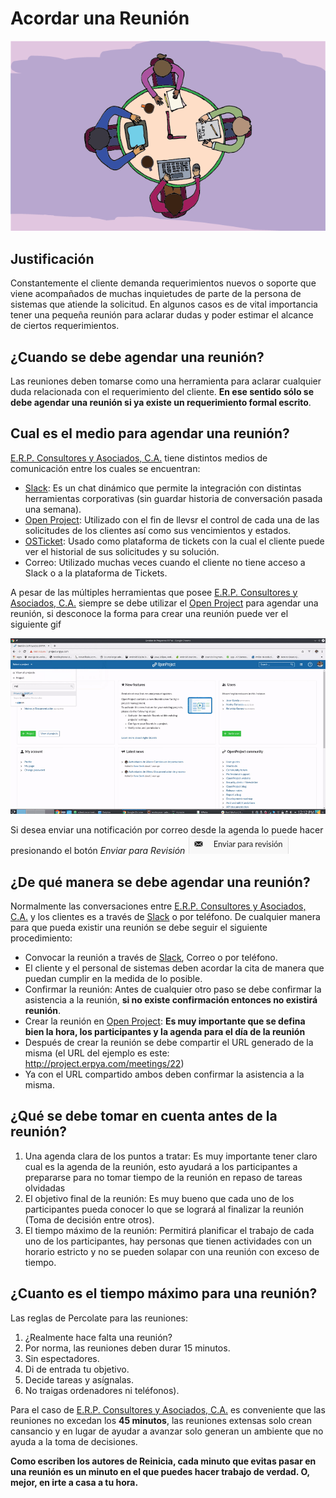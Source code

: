 # **Acordar una Reunión**
![Convert Video](resources/meeting.png)
## **Justificación**
Constantemente el cliente demanda requerimientos nuevos o soporte que viene acompañados de muchas inquietudes de parte de la persona de sistemas que atiende la solicitud. En algunos casos es de vital importancia tener una pequeña reunión para aclarar dudas y poder estimar el alcance de ciertos requerimientos. 

## **¿Cuando se debe agendar una reunión?**
Las reuniones deben tomarse como una herramienta para aclarar cualquier duda relacionada con el requerimiento del cliente. **En ese sentido sólo se debe agendar una reunión si ya existe un requerimiento formal escrito**.

## **Cual es el medio para agendar una reunión?**
[E.R.P. Consultores y Asociados, C.A.](http://erpya.com/) tiene distintos medios de comunicación entre los cuales se encuentran:
- [Slack](https://erpya.slack.com): Es un chat dinámico que permite la integración con distintas herramientas corporativas (sin guardar historia de conversación pasada una semana).
- [Open Project](http://project.erpya.com/): Utilizado con el fin de llevsr el control de cada una de las solicitudes de los clientes así como sus vencimientos y estados.
- [OSTicket](http://helpdesk.erpya.com/): Usado como plataforma de tickets con la cual el cliente puede ver el historial de sus solicitudes y su solución.
- Correo: Utilizado muchas veces cuando el cliente no tiene acceso a Slack o a la plataforma de Tickets.

A pesar de las múltiples herramientas que posee [E.R.P. Consultores y Asociados, C.A.](http://erpya.com/) siempre se debe utilizar el [Open Project](http://project.erpya.com/) para agendar una reunión, si desconoce la forma para crear una reunión puede ver el siguiente gif

![Convert Video](resources/create-new-meeting-open-project.gif)

Si desea enviar una notificación por correo desde la agenda lo puede hacer presionando el botón *Enviar para Revisión* ![Enviar para Revisar](resources/send-to-review-calendar.png)

## **¿De qué manera se debe agendar una reunión?**
Normalmente las conversaciones entre [E.R.P. Consultores y Asociados, C.A.](http://erpya.com/) y los clientes es a través de [Slack](https://erpya.slack.com) o por teléfono. De cualquier manera para que pueda existir una reunión se debe seguir el siguiente procedimiento:

- Convocar la reunión a través de [Slack](https://erpya.slack.com), Correo o por teléfono.
- El cliente y el personal de sistemas deben acordar la cita de manera que puedan cumplir en la medida de lo posible.
- Confirmar la reunión: Antes de cualquier otro paso se debe confirmar la asistencia a la reunión, **si no existe confirmación entonces no existirá reunión**.
- Crear la reunión en [Open Project](http://project.erpya.com/): **Es muy importante que se defina bien la hora, los participantes y la agenda para el día de la reunión**
- Después de crear la reunión se debe compartir el URL generado de la misma (el URL del ejemplo es este: http://project.erpya.com/meetings/22)
- Ya con el URL compartido ambos deben confirmar la asistencia a la misma.

## **¿Qué se debe tomar en cuenta antes de la reunión?**
1. Una agenda clara de los puntos a tratar: Es muy importante tener claro cual es la agenda de la reunión, esto ayudará a los participantes a prepararse para no tomar tiempo de la reunión en repaso de tareas olvidadas
2. El objetivo final de la reunión: Es muy bueno que cada uno de los participantes pueda conocer lo que se logrará al finalizar la reunión (Toma de decisión entre otros).
3. El tiempo máximo de la reunión: Permitirá planificar el trabajo de cada uno de los participantes, hay personas que tienen actividades con un horario estricto y no se pueden solapar con una reunión con exceso de tiempo. 

## **¿Cuanto es el tiempo máximo para una reunión?**
Las reglas de Percolate para las reuniones:
1. ¿Realmente hace falta una reunión?
2. Por norma, las reuniones deben durar 15 minutos.
3. Sin espectadores.
4. Di de entrada tu objetivo.
5. Decide tareas y asígnalas.
6. No traigas ordenadores ni teléfonos).

Para el caso de [E.R.P. Consultores y Asociados, C.A.](http://erpya.com/) es conveniente que las reuniones no excedan los **45 minutos**, las reuniones extensas solo crean cansancio y en lugar de ayudar a avanzar solo generan un ambiente que no ayuda a la toma de decisiones.


**Como escriben los autores de Reinicia, cada minuto que evitas pasar en una reunión es un minuto en el que puedes hacer trabajo de verdad. O, mejor, en irte a casa a tu hora.**
